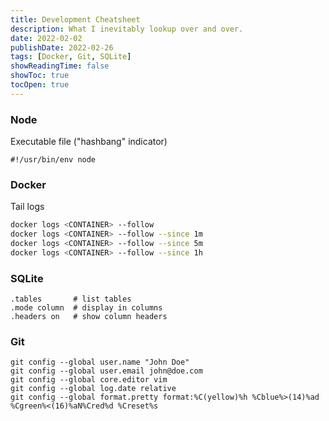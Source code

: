 ```yaml
---
title: Development Cheatsheet
description: What I inevitably lookup over and over.
date: 2022-02-02
publishDate: 2022-02-26
tags: [Docker, Git, SQLite]
showReadingTime: false
showToc: true
tocOpen: true
---
```


### Node

Executable file ("hashbang" indicator)

```
#!/usr/bin/env node
```

### Docker

Tail logs

```bash
docker logs <CONTAINER> --follow
docker logs <CONTAINER> --follow --since 1m
docker logs <CONTAINER> --follow --since 5m
docker logs <CONTAINER> --follow --since 1h
```

### SQLite

```sqlite
.tables       # list tables
.mode column  # display in columns
.headers on   # show column headers
```

### Git

```
git config --global user.name "John Doe"
git config --global user.email john@doe.com
git config --global core.editor vim
git config --global log.date relative
git config --global format.pretty format:%C(yellow)%h %Cblue%>(14)%ad %Cgreen%<(16)%aN%Cred%d %Creset%s
```
